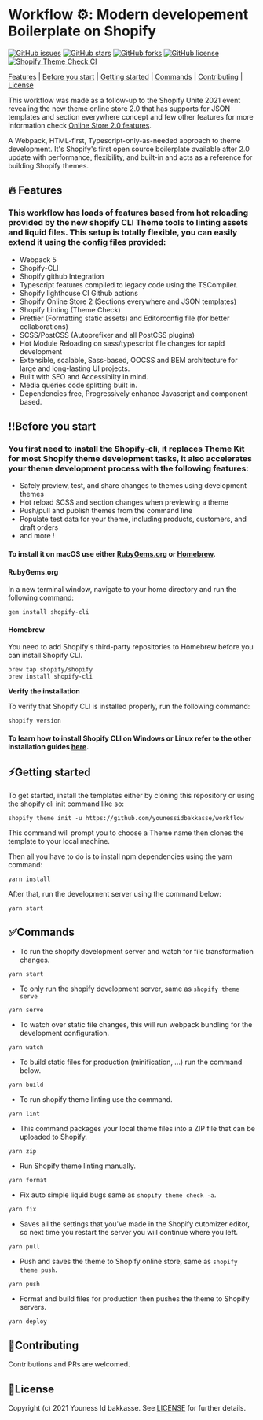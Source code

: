 # Workflow ⚙️: Modern developement Boilerplate on Shopify

[![GitHub issues](https://img.shields.io/github/issues/younessidbakkasse/workflow)](https://GitHub.com/younessidbakkasse/workflow/issues/)
[![GitHub stars](https://img.shields.io/github/stars/younessidbakkasse/workflow)](https://GitHub.com/younessidbakkasse/workflow/stargazers/)
[![GitHub forks](https://img.shields.io/github/forks/younessidbakkasse/workflow)](https://GitHub.com/younessidbakkasse/workflow/network/)
[![GitHub license](https://img.shields.io/github/license/younessidbakkasse/workflow)](https://github.com/younessidbakkasse/workflow/blob/master/LICENSE)
[![Shopify Theme Check CI](https://github.com/younessidbakkasse/workflow/actions/workflows/theme-check-ci.yml/badge.svg)](https://github.com/younessidbakkasse/workflow/actions/workflows/theme-check-ci.yml)

[Features](#features) |
[Before you start](#before-you-start) |
[Getting started](#getting-started) |
[Commands](#commands) |
[Contributing](#contributing) |
[License](#license)

This workflow was made as a follow-up to the Shopify Unite 2021 event revealing the new theme online store 2.0 that has supports for JSON templates and section everywhere concept and few other features for more information check [Online Store 2.0 features](https://www.shopify.com/partners/blog/shopify-online-store).

A Webpack, HTML-first, Typescript-only-as-needed approach to theme development. It's Shopify's first open source boilerplate available after 2.0 update with performance, flexibility, and built-in and acts as a reference for building Shopify themes.

## 🔥 Features

### This workflow has loads of features based from hot reloading provided by the new shopify CLI Theme tools to linting assets and liquid files. This setup is totally flexible, you can easily extend it using the config files provided:

- Webpack 5
- Shopify-CLI
- Shopify github Integration
- Typescript features compiled to legacy code using the TSCompiler.
- Shopify lighthouse CI Github actions
- Shopify Online Store 2 (Sections everywhere and JSON templates)
- Shopify Linting (Theme Check)
- Prettier (Formatting static assets) and Editorconfig file (for better collaborations)
- SCSS/PostCSS (Autoprefixer and all PostCSS plugins)
- Hot Module Reloading on sass/typescript file changes for rapid development
- Extensible, scalable, Sass-based, OOCSS and BEM architecture for large and long-lasting UI projects.
- Built with SEO and Accessibilty in mind.
- Media queries code splitting built in.
- Dependencies free, Progressively enhance Javascript and component based.

## ‼️Before you start

### You first need to install the Shopify-cli, it replaces Theme Kit for most Shopify theme development tasks, it also accelerates your theme development process with the following features:

- Safely preview, test, and share changes to themes using development themes
- Hot reload SCSS and section changes when previewing a theme
- Push/pull and publish themes from the command line
- Populate test data for your theme, including products, customers, and draft orders
- and more !

#### To install it on macOS use either [RubyGems.org](https://rubygems.org/) or [Homebrew](https://brew.sh/).

#### **RubyGems.org**

In a new terminal window, navigate to your home directory and run the following command:

```shell
gem install shopify-cli
```

#### **Homebrew**

You need to add Shopify's third-party repositories to Homebrew before you can install Shopify CLI.

```shell
brew tap shopify/shopify
brew install shopify-cli
```

**Verify the installation**

To verify that Shopify CLI is installed properly, run the following command:

```shell
shopify version
```


#### To learn how to install Shopify CLI on Windows or Linux refer to the other installation guides [here](https://shopify.dev/themes/tools/cli/installation).

## ⚡️Getting started

To get started, install the templates either by cloning this repository or using the shopify cli init command like so:

```shell
shopify theme init -u https://github.com/younessidbakkasse/workflow
```

This command will prompt you to choose a Theme name then clones the template to your local machine.

Then all you have to do is to install npm dependencies using the yarn command:

```shell
yarn install
```

After that, run the development server using the command below:

```shell
yarn start
```

## ✅Commands

- To run the shopify development server and watch for file transformation changes.

```shell
yarn start
```

- To only run the shopify development server, same as `shopify theme serve`

```shell
yarn serve
```

- To watch over static file changes, this will run webpack bundling for the development configuration.

```shell
yarn watch
```

- To build static files for production (minification, ...) run the command below.

```shell
yarn build
```

- To run shopify theme linting use the command.

```shell
yarn lint
```

- This command packages your local theme files into a ZIP file that can be uploaded to Shopify.

```shell
yarn zip
```

- Run Shopify theme linting manually.

```shell
yarn format
```


- Fix auto simple liquid bugs same as `shopify theme check -a`.

```shell
yarn fix
```

- Saves all the settings that you've made in the Shopify cutomizer editor, so next time you restart the server you will continue where you left.

```shell
yarn pull
```

- Push and saves the theme to Shopify online store, same as `shopify theme push`.

```shell
yarn push
```

- Format and build files for production then pushes the theme to Shopify servers.

```shell
yarn deploy
```

## 🙌Contributing

Contributions and PRs are welcomed.

## 📄License

Copyright (c) 2021 Youness Id bakkasse. See [LICENSE](/LICENSE) for further details.
